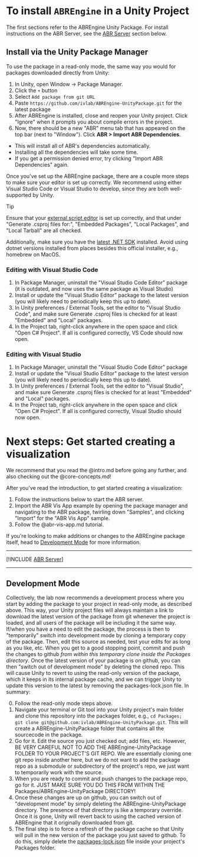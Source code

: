 # To install `ABREngine` in a Unity Project

The first sections refer to the ABREngine Unity Package. For install
instructions on the ABR Server, see the [ABR Server](#abr-server) section below.


## Install via the Unity Package Manager
To use the package in a read-only mode, the same way you would for packages downloaded directly from Unity:
1. In Unity, open Window -> Package Manager.
2. Click the ```+``` button
3. Select ```Add package from git URL```
4. Paste ```https://github.com/ivlab/ABREngine-UnityPackage.git``` for the latest package
5. After ABREngine is installed, close and reopen your Unity project. Click
"Ignore" when it prompts you about compile errors in the project.
6. Now, there should be a new "ABR" menu tab that has appeared on the top bar
(next to "Window"). Click **ABR > Import ABR Dependencies**.
  - This will install all of ABR's dependencies automatically.
  - Installing all the dependencies will take some time.
  - If you get a permission denied error, try clicking "Import ABR Dependencies" again.

Once you've set up the ABREngine package, there are a couple more steps to make
sure your editor is set up correctly. We recommend using either Visual Studio
Code or Visual Studio to develop, since they are both well-supported by Unity.

> [!TIP]
> Ensure that your
> [external script editor](https://learn.unity.com/tutorial/set-your-default-script-editor-ide)
> is set up correctly, and that under "Generate .csproj files for:", "Embedded
> Packages", "Local Packages", and "Local Tarball" are all checked.
>
> Additionally, make sure you have the [latest .NET
> SDK](https://dotnet.microsoft.com/en-us/download/dotnet) installed. Avoid
> using dotnet versions installed from places besides this official installer,
> e.g., homebrew on MacOS.


### Editing with Visual Studio Code

1. In Package Manager, uninstall the "Visual Studio Code Editor" package (it is
   outdated, and now uses the same package as Visual Studio)
2. Install or update the "Visual Studio Editor" package to the latest version
(you will likely need to periodically keep this up to date).
3. In Unity preferences / External Tools, set the editor to "Visual Studio
Code", and make sure Generate .csproj files is checked for at least "Embedded"
and "Local" packages.
4. In the Project tab, right-click anywhere in the open space and click "Open C#
Project". If all is configured correctly, VS Code should now open.


### Editing with Visual Studio

1. In Package Manager, uninstall the "Visual Studio Code Editor" package
2. Install or update the "Visual Studio Editor" package to the latest version
(you will likely need to periodically keep this up to date).
3. In Unity preferences / External Tools, set the editor to "Visual Studio", and
make sure Generate .csproj files is checked for at least "Embedded"
 and "Local" packages.
4. In the Project tab, right-click anywhere in the open space and click "Open C#
Project". If all is configured correctly, Visual Studio should now open.


# Next steps: Get started creating a visualization

We recommend that you read the @intro.md before going any further, and also
checking out the @core-concepts.md!


After you've read the introduction, to get started creating a visualization:

1. Follow the instructions below to start the ABR server.
2. Import the ABR Vis App example by opening the package manager and navigating
to the ABR package, twirling down "Samples", and clicking "Import" for the "ABR
Vis App" sample.
3. Follow the @abr-vis-app.md tutorial.

If you're looking to make additions or changes to the ABREngine package itself,
head to [Development Mode](#development-mode) for more information.


---


[!INCLUDE [ABR Server](./ABRServer~/README.md)]


---

## Development Mode
Collectively, the lab now recommends a development process where you start by
adding the package to your project in read-only mode, as described above.  This
way, your Unity project files will always maintain a link to download the latest
version of the package from git whenever the project is loaded, and all users of
the package will be including it the same way.  If/when you have a need to edit
the package, the process is then to "temporarily" switch into development mode
by cloning a temporary copy of the package.  Then, edit this source as needed,
test your edits for as long as you like, etc.  When you get to a good stopping
point, commit and push the changes to github *from within this temporary clone
inside the Packages directory*.  Once the latest version of your package is on
github, you can then "switch out of development mode" by deleting the cloned
repo.  This will cause Unity to revert to using the read-only version of the
package, which it keeps in its internal package cache, and we can trigger Unity
to update this version to the latest by removing the packages-lock.json file.
In summary:

0. Follow the read-only mode steps above.
1. Navigate your terminal or Git tool into your Unity project's main folder and
clone this repository into the packages folder, e.g., ```cd Packages; git clone
git@github.com:ivlab/ABREngine-UnityPackage.git```.  This will create a
ABREngine-UnityPackage folder that contains all the sourcecode in the package.
2. Go for it.  Edit the source you just checked out; add files, etc.  However,
BE VERY CAREFUL NOT TO ADD THE ABREngine-UnityPackage FOLDER TO YOUR PROJECT'S
GIT REPO.  We are essentially cloning one git repo inside another here, but we
do not want to add the package repo as a submodule or subdirectory of the
project's repo, we just want to temporarily work with the source.
3. When you are ready to commit and push changes to the package repo, go for it.
JUST MAKE SURE YOU DO THIS FROM WITHIN THE Packages/ABREngine-UnityPackage
DIRECTORY!  
4. Once these changes are up on github, you can switch out of "development mode"
by simply deleting the ABREngine-UnityPackage directory.  The presence of that
directory is like a temporary override.  Once it is gone, Unity will revert back
to using the cached version of ABREngine that it originally downloaded from git.
5. The final step is to force a refresh of the package cache so that Unity will
pull in the new version of the package you just saved to github.  To do this,
simply delete the
[packages-lock.json](https://docs.unity3d.com/Manual/upm-conflicts-auto.html)
file inside your project's Packages folder.

